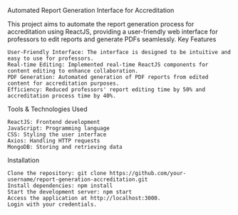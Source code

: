 Automated Report Generation Interface for Accreditation

This project aims to automate the report generation process for accreditation using ReactJS, providing a user-friendly web interface for professors to edit reports and generate PDFs seamlessly.
Key Features

    User-Friendly Interface: The interface is designed to be intuitive and easy to use for professors.
    Real-time Editing: Implemented real-time ReactJS components for content editing to enhance collaboration.
    PDF Generation: Automated generation of PDF reports from edited content for accreditation purposes.
    Efficiency: Reduced professors' report editing time by 50% and accreditation process time by 40%.

Tools & Technologies Used

    ReactJS: Frontend development
    JavaScript: Programming language
    CSS: Styling the user interface
    Axios: Handling HTTP requests
    MongoDB: Storing and retrieving data

Installation

    Clone the repository: git clone https://github.com/your-username/report-generation-accreditation.git
    Install dependencies: npm install
    Start the development server: npm start
    Access the application at http://localhost:3000.
    Login with your credentials.
  

